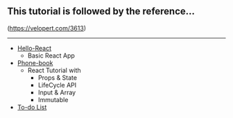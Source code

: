 ## This tutorial is followed by the reference...
(https://velopert.com/3613)

---

- [Hello-React](https://github.com/ljy3795/development_eng/tree/master/frontend/react/hello-react)
  - Basic React App
- [Phone-book](https://github.com/ljy3795/development_eng/tree/master/frontend/react/phone-book)
  - React Tutorial with
     - Props & State
     - LifeCycle API
     - Input & Array
     - Immutable
- [To-do List](https://github.com/ljy3795/development_eng/tree/master/frontend/react/todo-list)
